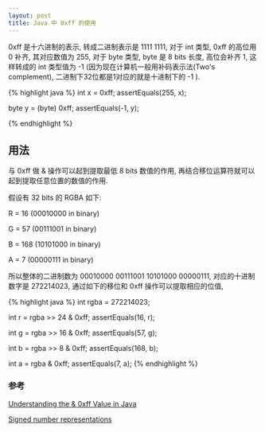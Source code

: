 ```yaml
---
layout: post
title: Java 中 0xff 的使用
---
```


0xff 是十六进制的表示, 转成二进制表示是 1111 1111, 对于 int 类型, 0xff 的高位用 0 补齐, 其对应数值为 255, 对于 byte 类型, byte 是 8 bits 长度, 高位会补齐 1, 这样转成的 int 类型值为 -1 (因为现在计算机一般用补码表示法(Two's complement), 二进制下32位都是1对应的就是十进制下的 -1 ).

{% highlight java %}
int x = 0xff;
assertEquals(255, x);

byte y = (byte) 0xff;
assertEquals(-1, y);

{% endhighlight %}


## 用法

与 0xff 做 & 操作可以起到提取最低 8 bits 数值的作用, 再结合移位运算符就可以起到提取任意位置的数值的作用.

假设有 32 bits 的 RGBA 如下:

R = 16 (00010000 in binary)

G = 57  (00111001 in binary)

B = 168 (10101000 in binary)

A = 7 (00000111 in binary)

所以整体的二进制数为 00010000 00111001 10101000 00000111, 对应的十进制数字是 272214023, 通过如下的移位和 0xff 操作可以提取相应的位值,

{% highlight java %}
int rgba = 272214023;

int r = rgba >> 24 & 0xff;
assertEquals(16, r);

int g = rgba >> 16 & 0xff;
assertEquals(57, g);

int b = rgba >> 8 & 0xff;
assertEquals(168, b);

int a = rgba & 0xff;
assertEquals(7, a);
{% endhighlight %}



### 参考
[Understanding the & 0xff Value in Java](https://www.baeldung.com/java-and-0xff)

[Signed number representations](https://en.wikipedia.org/wiki/Signed_number_representations)

